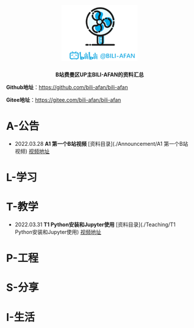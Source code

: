 <h1 align="center">
   <img src="./pics/logo.png" height="150">
    <br>
</h1>

<p align="center">
    <strong>B站费曼区UP主BILI-AFAN的资料汇总</strong>
</p>

**Github地址**：https://github.com/bili-afan/bili-afan

**Gitee地址**：https://gitee.com/bili-afan/bili-afan

# A-公告

- 2022.03.28  **A1 第一个B站视频**    [资料目录](./Announcement/A1 第一个B站视频)  [视频地址](https://www.bilibili.com/video/BV1j3411W7z5)

# L-学习

# T-教学

- 2022.03.31 **T1 Python安装和Jupyter使用**  [资料目录](./Teaching/T1 Python安装和Jupyter使用)  [视频地址](https://www.bilibili.com/video/BV1B44y1P7Je)

# P-工程

# S-分享

# I-生活

